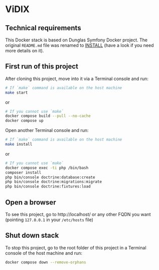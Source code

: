 # ViDIX

## Technical requirements

This Docker stack is based on Dunglas Symfony Docker project. The original `README.md` file was renamed to [INSTALL](INSTALL.md) (have a look if you need more details on it).

## First run of this project

After cloning this project, move into it via a Terminal console and run:
```bash
# If `make` command is available on the host machine
make start
```
or
```bash
# If you cannot use `make`
docker compose build --pull --no-cache
docker compose up
```

Open another Terminal console and run:
```bash
# If `make` command is available on the host machine
make install
```
or
```bash
# If you cannot use `make`
docker compose exec -ti php /bin/bash
composer install
php bin/console doctrine:database:create
php bin/console doctrine:migrations:migrate
php bin/console doctrine:fixtures:load
```

## Open a browser

To see this project, go to http://localhost/ or any other FQDN you want (pointing `127.0.0.1` in your `/etc/hosts` file)

## Shut down stack

To stop this project, go to the root folder of this project in a Terminal console of the host machine and run:
```bash
docker compose down --remove-orphans
```

